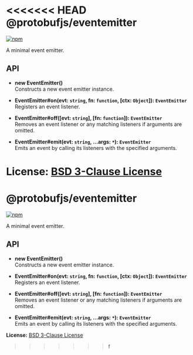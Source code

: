 <<<<<<< HEAD
@protobufjs/eventemitter
========================
[![npm](https://img.shields.io/npm/v/@protobufjs/eventemitter.svg)](https://www.npmjs.com/package/@protobufjs/eventemitter)

A minimal event emitter.

API
---

* **new EventEmitter()**<br />
  Constructs a new event emitter instance.

* **EventEmitter#on(evt: `string`, fn: `function`, [ctx: `Object`]): `EventEmitter`**<br />
  Registers an event listener.

* **EventEmitter#off([evt: `string`], [fn: `function`]): `EventEmitter`**<br />
  Removes an event listener or any matching listeners if arguments are omitted.

* **EventEmitter#emit(evt: `string`, ...args: `*`): `EventEmitter`**<br />
  Emits an event by calling its listeners with the specified arguments.

**License:** [BSD 3-Clause License](https://opensource.org/licenses/BSD-3-Clause)
=======
@protobufjs/eventemitter
========================
[![npm](https://img.shields.io/npm/v/@protobufjs/eventemitter.svg)](https://www.npmjs.com/package/@protobufjs/eventemitter)

A minimal event emitter.

API
---

* **new EventEmitter()**<br />
  Constructs a new event emitter instance.

* **EventEmitter#on(evt: `string`, fn: `function`, [ctx: `Object`]): `EventEmitter`**<br />
  Registers an event listener.

* **EventEmitter#off([evt: `string`], [fn: `function`]): `EventEmitter`**<br />
  Removes an event listener or any matching listeners if arguments are omitted.

* **EventEmitter#emit(evt: `string`, ...args: `*`): `EventEmitter`**<br />
  Emits an event by calling its listeners with the specified arguments.

**License:** [BSD 3-Clause License](https://opensource.org/licenses/BSD-3-Clause)
>>>>>>> f
